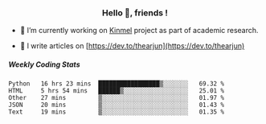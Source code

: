 <h3 align="center">Hello 👋, friends !</h3>

- 🔭 I’m currently working on [Kinmel](https://github.com/thearjun/kinmel) project as part of academic research.

- 📝 I write articles on [https://dev.to/thearjun](https://dev.to/thearjun)


##### Weekly Coding Stats
<!--START_SECTION:waka-->
```text
Python   16 hrs 23 mins  █████████████████▒░░░░░░░   69.32 % 
HTML     5 hrs 54 mins   ██████▒░░░░░░░░░░░░░░░░░░   25.01 % 
Other    27 mins         ▒░░░░░░░░░░░░░░░░░░░░░░░░   01.97 % 
JSON     20 mins         ▒░░░░░░░░░░░░░░░░░░░░░░░░   01.43 % 
Text     19 mins         ▒░░░░░░░░░░░░░░░░░░░░░░░░   01.35 % 
```
<!--END_SECTION:waka-->
